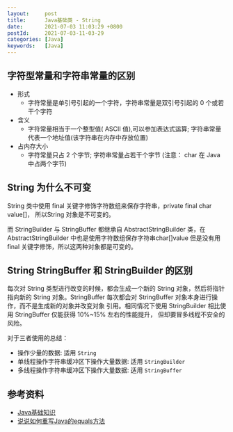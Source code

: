 ```yaml
---
layout:     post
title:      Java基础类 - String
date:       2021-07-03 11:03:29 +0800
postId:     2021-07-03-11-03-29
categories: [Java]
keywords:   [Java]
---
```


## 字符型常量和字符串常量的区别

* 形式
    - 字符常量是单引号引起的一个字符，字符串常量是双引号引起的 0 个或若干个字符
*  含义
    - 字符常量相当于一个整型值( ASCII 值),可以参加表达式运算; 字符串常量代表一个地址值(该字符串在内存中存放位置)
* 占内存大小
    - 字符常量只占 2 个字节; 字符串常量占若干个字节 (注意： char 在 Java 中占两个字节)

## String 为什么不可变
String 类中使用 final 关键字修饰字符数组来保存字符串，private final char value[]，
所以String 对象是不可变的。

而 StringBuilder 与 StringBuffer 都继承自 AbstractStringBuilder 类，在 
AbstractStringBuilder 中也是使用字符数组保存字符串char[]value 但是没有用 final 
关键字修饰，所以这两种对象都是可变的。

##  String StringBuffer 和 StringBuilder 的区别
每次对 String 类型进行改变的时候，都会生成一个新的 String 对象，然后将指针指向新的 String 
对象。StringBuffer 每次都会对 StringBuffer 对象本身进行操作，而不是生成新的对象并改变对象
引用。相同情况下使用 StringBuilder 相比使用 StringBuffer 仅能获得 10%~15% 左右的性能提升，
但却要冒多线程不安全的风险。

对于三者使用的总结：
* 操作少量的数据: 适用 `String`
* 单线程操作字符串缓冲区下操作大量数据: 适用 `StringBuilder`
* 多线程操作字符串缓冲区下操作大量数据: 适用 `StringBuffer`


## 参考资料

* [Java基础知识](https://snailclimb.gitee.io/javaguide/#/docs/java/basis/Java基础知识)
* [说说如何重写Java的equals方法](https://hellofrank.github.io/2019/09/21/说说如何重写Java的equals方法/?utm_source=tuicool&utm_medium=referral)
